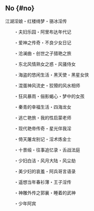## No {#no}

江湖淫娘・红楼绮梦・骆冰淫传

　　・夫妇乐园・阿里布达年代记

　　・爱神之传奇・不良少女日记

　　・沧澜曲・创世之子猎艳之旅

　　・东北风情熟女之惑・风骚侍女

　　・海盗的悠闲生活・黑天使・黑星女侠

　　・混蛋神风流史・狡猾的风水相师

　　・狂风暴雨・俪影蝎心・梦中的女孩

　　・秦青的幸福生活・四海龙女

　　・逃亡艳旅・我的性启蒙老师

　　・现代艳帝传奇・星光伴我淫

　　・倚天屠龙别记・淫术炼金士

　　・十景缎・往事追忆录・舌战法庭

　　・少妇白洁・风月大陆・风尘劫

　　・美少妇的哀羞・阿兵哥言语录

　　・遥想当年春衫薄・王子淫传

　　・神雕外传之郭襄・睡着的武神

　　・少年阿宾